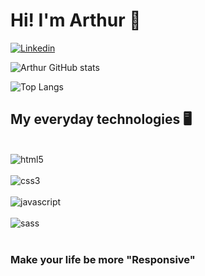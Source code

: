 # Hi! I'm Arthur 👋

[![Linkedin](https://img.shields.io/badge/LinkedIn-0077B5?style=for-the-badge&logo=linkedin&logoColor=white)](https://www.linkedin.com/in/arthur-jurado-fabre/)

![Arthur GitHub stats](https://github-readme-stats.vercel.app/api?username=PagaMin&show_icons=true&theme=cobalt)

![Top Langs](https://github-readme-stats.vercel.app/api/top-langs/?username=PagaMin&hide_progress=true)

## My everyday technologies 🖥️

<div style="display: inline_block"> <br/>
    <img align="center" alt="html5" src="https://img.shields.io/badge/HTML5-E34F26?style=for-the-badge&logo=html5&logoColor=white">
</div>

<div style="display: inline_block"> <br/>
    <img align="center" alt="css3" src="https://img.shields.io/badge/CSS3-1572B6?style=for-the-badge&logo=css3&logoColor=white">
</div>

<div style="display: inline_block"> <br/>
    <img align="center" alt="javascript" src="https://img.shields.io/badge/JavaScript-323330?style=for-the-badge&logo=javascript&logoColor=F7DF1E">
</div>

<div style="display: inline_block"> <br/>
    <img align="center" alt="sass" src="https://img.shields.io/badge/Sass-CC6699?style=for-the-badge&logo=sass&logoColor=white">
</div> <br/>

### Make your life be more "Responsive"


